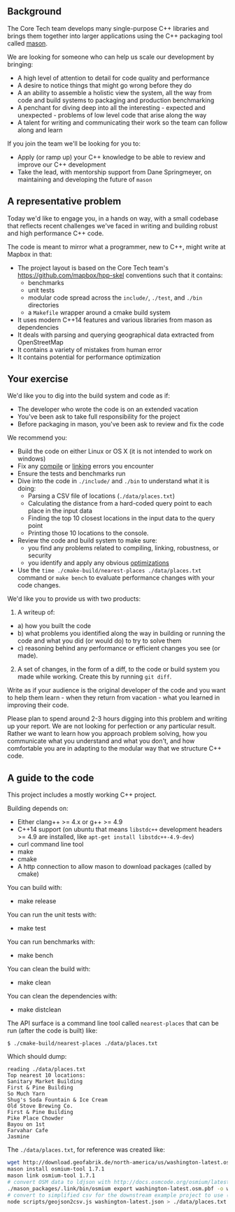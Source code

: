 ## Background

The Core Tech team develops many single-purpose C++ libraries and brings them together into larger applications using the C++ packaging tool called [mason](https://github.com/mapbox/mason/).

We are looking for someone who can help us scale our development by bringing:

 - A high level of attention to detail for code quality and performance
 - A desire to notice things that might go wrong before they do
 - A an ability to assemble a holistic view the system, all the way from code and build systems to packaging and production benchmarking
 - A penchant for diving deep into all the interesting - expected and unexpected - problems of low level code that arise along the way
 - A talent for writing and communicating their work so the team can follow along and learn

If you join the team we'll be looking for you to:

 - Apply (or ramp up) your C++ knowledge to be able to review and improve our C++ development
 - Take the lead, with mentorship support from Dane Springmeyer, on maintaining and developing the future of `mason`


## A representative problem

Today we'd like to engage you, in a hands on way, with a small codebase that reflects recent challenges we've faced in writing and building robust and high performance C++ code.

The code is meant to mirror what a programmer, new to C++, might write at Mapbox in that:

 - The project layout is based on the Core Tech team's https://github.com/mapbox/hpp-skel conventions such that it contains:
   - benchmarks
   - unit tests
   - modular code spread across the `include/`, `./test`, and `./bin` directories
   - a `Makefile` wrapper around a cmake build system
 - It uses modern C++14 features and various libraries from mason as dependencies
 - It deals with parsing and querying geographical data extracted from OpenStreetMap
 - It contains a variety of mistakes from human error
 - It contains potential for performance optimization


## Your exercise

We'd like you to dig into the build system and code as if:

- The developer who wrote the code is on an extended vacation
- You've been ask to take full responsibility for the project
- Before packaging in mason, you've been ask to review and fix the code

We recommend you:

- Build the code on either Linux or OS X (it is not intended to work on windows)
- Fix any [compile](https://github.com/mapbox/cpp/blob/master/glossary.md#compiler) or [linking](https://github.com/mapbox/cpp/blob/master/glossary.md#linking) errors you encounter
- Ensure the tests and benchmarks run
- Dive into the code in `./include/` and `./bin` to understand what it is doing:
  - Parsing a CSV file of locations (`./data/places.txt`)
  - Calculating the distance from a hard-coded query point to each place in the input data
  - Finding the top 10 closest locations in the input data to the query point
  - Printing those 10 locations to the console.
- Review the code and build system to make sure:
  - you find any problems related to compiling, linking, robustness, or security
  - you identify and apply any obvious [optimizations](https://github.com/mapbox/cpp/blob/master/glossary.md#optimization-technique)
- Use the `time ./cmake-build/nearest-places ./data/places.txt` command or `make bench` to evaluate performance changes with your code changes.

We'd like you to provide us with two products:

1) A writeup of:

- a) how you built the code
- b) what problems you identified along the way in building or running the code and what you did (or would do) to try to solve them
- c) reasoning behind any performance or efficient changes you see (or made).

2) A set of changes, in the form of a diff, to the code or build system you made while working. Create this by running `git diff`.

Write as if your audience is the original developer of the code and you want to help them learn - when they return from vacation - what you learned in improving their code.

Please plan to spend around 2-3 hours digging into this problem and writing up your report. We are not looking for perfection or any particular result. Rather we want to learn how you approach problem solving, how you communicate what you understand and what you don't, and how comfortable you are in adapting to the modular way that we structure C++ code.


## A guide to the code

This project includes a mostly working C++ project.

Building depends on:

 - Either clang++ >= 4.x or g++ >= 4.9
 - C++14 support (on ubuntu that means `libstdc++` development headers >= 4.9 are installed, like `apt-get install libstdc++-4.9-dev`)
 - curl command line tool
 - make
 - cmake
 - A http connection to allow mason to download packages (called by cmake)

You can build with:

 - make release

You can run the unit tests with:

 - make test

You can run benchmarks with:

 - make bench

You can clean the build with:

 - make clean

You can clean the dependencies with:

 - make distclean

The API surface is a command line tool called `nearest-places` that can be run (after the code is built) like:


```
$ ./cmake-build/nearest-places ./data/places.txt
```

Which should dump:

```
reading ./data/places.txt
Top nearest 10 locations:
Sanitary Market Building
First & Pine Building
So Much Yarn
Shug's Soda Fountain & Ice Cream
Old Stove Brewing Co.
First & Pine Building
Pike Place Chowder
Bayou on 1st
Farvahar Cafe
Jasmine
```

The `./data/places.txt`, for reference was created like:


```bash
wget http://download.geofabrik.de/north-america/us/washington-latest.osm.pbf
mason install osmium-tool 1.7.1
mason link osmium-tool 1.7.1
# convert OSM data to ldjson with http://docs.osmcode.org/osmium/latest/osmium-export.html
./mason_packages/.link/bin/osmium export washington-latest.osm.pbf -o washington-latest.json -f geojsonseq -c export-config.json
# convert to simplified csv for the downstream example project to use (avoids needing to parse geojson)
node scripts/geojson2csv.js washington-latest.json > ./data/places.txt
```

